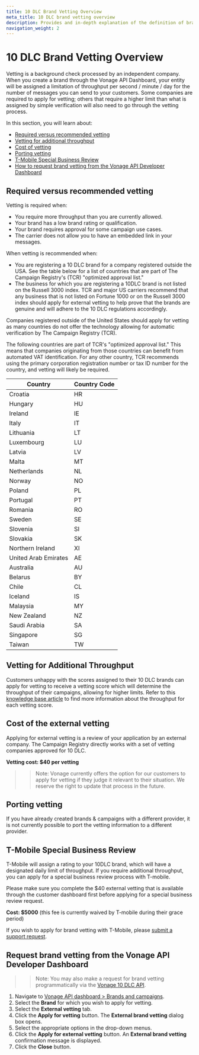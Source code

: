 ```yaml
---
title: 10 DLC Brand Vetting Overview
meta_title: 10 DLC brand vetting overview 
description: Provides and in-depth explanation of the definition of brand vetting, when brand vetting is recommended and/or required, vetting for additional throughput, and associated costs. 
navigation_weight: 2
---
```


# 10 DLC Brand Vetting Overview

Vetting is a background check processed by an independent company. When you create a brand through the Vonage API Dashboard, your entity will be assigned a limitation of throughput per second / minute / day for the number of messages you can send to your customers. Some companies are required to apply for vetting; others that require a higher limit than what is assigned by simple verification will also need to go through the vetting process.

In this section, you will learn about:

* [Required versus recommended vetting](#required-versus-recommended-vetting)
* [Vetting for additional throughput](#vetting-for-additional-throughput)
* [Cost of vetting](#cost-of-the-external-vetting)
* [Porting vetting](#porting-vetting)
* [T-Mobile Special Business Review](#t-mobile-special-business-review)
* [How to request brand vetting from the Vonage API Developer Dashboard](#request-brand-vetting-from-the-vonage-api-developer-dashboard)


## Required versus recommended vetting

Vetting is required when:

* You require more throughput than you are currently allowed.
* Your brand has a low brand rating or qualification.
* Your brand requires approval for some campaign use cases.
* The carrier does not allow you to have an embedded link in your messages.

When vetting is recommended when:

* You are registering a 10 DLC brand for a company registered outside the USA. See the table below for a list of countries that are part of The Campaign Registry's (TCR) "optimized approval list."
* The business for which you are registering a 10DLC brand is not listed on the Russell 3000 index. TCR and major US carriers recommend that any business that is not listed on Fortune 1000 or on the Russell 3000 index should apply for external vetting to help prove that the brands are genuine and will adhere to the 10 DLC regulations accordingly.

Companies registered outside of the United States should apply for vetting as many countries do not offer the technology allowing for automatic verification by The Campaign Registry (TCR).

The following countries are part of TCR's "optimized approval list." This means that companies originating from those countries can benefit from automated VAT identification. For any other country, TCR recommends using the primary corporation registration number or tax ID number for the country, and vetting will likely be required.

| Country      | Country Code |
| ----------- | ----------- |
| Croatia      | HR       |
| Hungary   | HU        |
| Ireland   | IE        |
| Italy   | IT        |
| Lithuania   | LT        |
| Luxembourg   | LU        |
| Latvia   | LV        |
| Malta   | MT        |
| Netherlands   | NL        |
| Norway   | NO        |
| Poland   | PL        |
| Portugal   | PT        |
| Romania   | RO        |
| Sweden   | SE        |
| Slovenia   | SI        |
| Slovakia   | SK        |
| Northern Ireland   | XI        |
| United Arab Emirates   | AE        |
| Australia   | AU        |
| Belarus   | BY        |
| Chile   | CL        |
| Iceland   | IS        |
| Malaysia   | MY        |
| New Zealand   | NZ        |
| Saudi Arabia   | SA        |
| Singapore   | SG        |
| Taiwan   | TW        |

## Vetting for Additional Throughput

Customers unhappy with the scores assigned to their 10 DLC brands can apply for vetting to receive a vetting score which will determine the throughput of their campaigns, allowing for higher limits. Refer to this [knowledge base article](https://help.nexmo.com/hc/en-us/articles/4406782736532-Throughput-Limits-for-A2P-10-DLC-Numbers) to find more information about the throughput for each vetting score.

## Cost of the external vetting

Applying for external vetting is a review of your application by an external company. The Campaign Registry directly works with a set of vetting companies approved for 10 DLC.

**Vetting cost: $40 per vetting**

>> Note: Vonage currently offers the option for our customers to apply for vetting if they judge it relevant to their situation. We reserve the right to update that process in the future.

## Porting vetting

If you have already created brands & campaigns with a different provider, it is not currently possible to port the vetting information to a different provider.

## T-Mobile Special Business Review

T-Mobile will assign a rating to your 10DLC brand, which will have a designated daily limit of throughput. If you require additional throughput, you can apply for a special business review process with T-mobile.

Please make sure you complete the $40 external vetting that is available through the customer dashboard first before applying for a special business review request.

**Cost: $5000** (this fee is currently waived by T-mobile during their grace period)

If you wish to apply for brand vetting with T-Mobile, please [submit a support request](https://help.nexmo.com/hc/en-us/requests/new).

## Request brand vetting from the Vonage API Developer Dashboard

>> Note: You may also make a request for brand vetting programmatically via the [Vonage 10 DLC API](/api/10dlc).

1. Navigate to [Vonage API dashboard > Brands and campaigns](https://dashboard.nexmo.com/sms/brands).
2. Select the **Brand** for which you wish to apply for vetting.
3. Select the **External vetting** tab.
4. Click the **Apply for vetting** button.
    The **External brand vetting** dialog box opens.
5. Select the appropriate options in the drop-down menus.
6. Click the **Apply for external vetting** button.
    An **External brand vetting** confirmation message is displayed.
7. Click the **Close** button.
